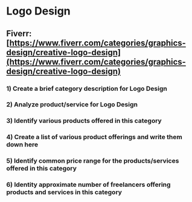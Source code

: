 # Logo Design
## Fiverr: [https://www.fiverr.com/categories/graphics-design/creative-logo-design](https://www.fiverr.com/categories/graphics-design/creative-logo-design)
### 1) Create a brief category description for Logo Design
### 2) Analyze product/service for Logo Design
### 3) Identify various products offered in this category
### 4) Create a list of various product offerings and write them down here
### 5) Identify common price range for the products/services offered in this category
### 6) Identity approximate number of freelancers offering products and services in this category
